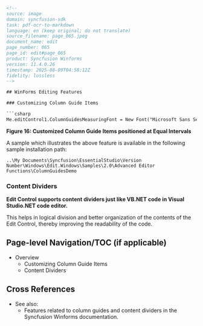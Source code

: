 ```html
<!-- 
source: image
domain: syncfusion-sdk
task: pdf-ocr-to-markdown
language: en (keep original; do not translate)
source_filename: page_065.jpeg
document_name: edit
page_number: 065
page_id: edit#page_065
product: Syncfusion Winforms
version: 11.4.0.26
timestamp: 2025-08-09T04:58:12Z
fidelity: lossless
-->

## WinForms Editing Features

### Customizing Column Guide Items

```csharp
Me.editControl1.ColumnGuidesMeasuringFont = New Font("Microsoft Sans Serif", 12)
```

**Figure 16: Customized Column Guide Items positioned at Equal Intervals**

A sample which illustrates the above feature is available in the following sample installation path:

```
..\My Documents\Syncfusion\EssentialStudio\Version Number\Windows\Edit.Windows\Samples\2.0\Advanced Editor Functions\ColumnGuidesDemo
```

### Content Dividers

**Edit Control supports content dividers just like VB.NET code in Visual Studio.NET code editor.**

This helps in logical division and better organization of the contents of the Edit Control, thereby improving the readability of the code.

## Page-level Navigation/TOC (if applicable)

- Overview
  - Customizing Column Guide Items
  - Content Dividers

## Cross References

- See also:
  - Features related to column guides and content dividers in the Syncfusion Winforms documentation.

<!-- tags: [syncfusion, winforms, column guides, content dividers, edit control, version 11.4.0.26] keywords: [column guides, content dividers, customization, logical division, readability, syncfusion winforms, sample installation path] -->
```